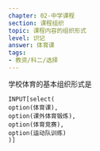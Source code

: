 ```yaml
---
chapter: 02-中学课程
section: 课程组织
topic: 课程内容的组织形式
level: 识记
answer: 体育课
tags:
- 教资/科二/选择
---
```


学校体育的基本组织形式是

```meta-bind
INPUT[select(
option(体育课),
option(课外体育锻炼),
option(体育竞赛),
option(运动队训练)
)]
```